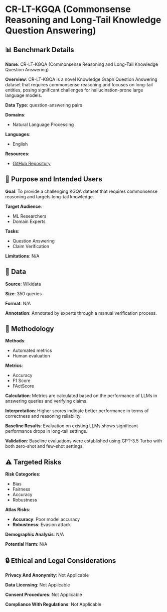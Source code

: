 # CR-LT-KGQA (Commonsense Reasoning and Long-Tail Knowledge Question Answering)

## 📊 Benchmark Details

**Name**: CR-LT-KGQA (Commonsense Reasoning and Long-Tail Knowledge Question Answering)

**Overview**: CR-LT-KGQA is a novel Knowledge Graph Question Answering dataset that requires commonsense reasoning and focuses on long-tail entities, posing significant challenges for hallucination-prone large language models.

**Data Type**: question-answering pairs

**Domains**:
- Natural Language Processing

**Languages**:
- English

**Resources**:
- [GitHub Repository](https://github.com/D3Mlab/cr-lt-kgqa)

## 🎯 Purpose and Intended Users

**Goal**: To provide a challenging KGQA dataset that requires commonsense reasoning and targets long-tail knowledge.

**Target Audience**:
- ML Researchers
- Domain Experts

**Tasks**:
- Question Answering
- Claim Verification

**Limitations**: N/A

## 💾 Data

**Source**: Wikidata

**Size**: 350 queries

**Format**: N/A

**Annotation**: Annotated by experts through a manual verification process.

## 🔬 Methodology

**Methods**:
- Automated metrics
- Human evaluation

**Metrics**:
- Accuracy
- F1 Score
- FActScore

**Calculation**: Metrics are calculated based on the performance of LLMs in answering queries and verifying claims.

**Interpretation**: Higher scores indicate better performance in terms of correctness and reasoning reliability.

**Baseline Results**: Evaluation on existing LLMs shows significant performance drops in long-tail settings.

**Validation**: Baseline evaluations were established using GPT-3.5 Turbo with both zero-shot and few-shot settings.

## ⚠️ Targeted Risks

**Risk Categories**:
- Bias
- Fairness
- Accuracy
- Robustness

**Atlas Risks**:
- **Accuracy**: Poor model accuracy
- **Robustness**: Evasion attack

**Demographic Analysis**: N/A

**Potential Harm**: N/A

## 🔒 Ethical and Legal Considerations

**Privacy And Anonymity**: Not Applicable

**Data Licensing**: Not Applicable

**Consent Procedures**: Not Applicable

**Compliance With Regulations**: Not Applicable

